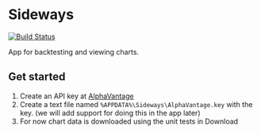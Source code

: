# Sideways

[![Build Status](https://johan-larsson.visualstudio.com/Sideways/_apis/build/status/JohanLarsson.Sideways?branchName=main)](https://johan-larsson.visualstudio.com/Sideways/_build/latest?definitionId=18&branchName=main)

App for backtesting and viewing charts.

## Get started
1. Create an API key at [AlphaVantage](https://www.alphavantage.co/)
2. Create a text file named `%APPDATA%\Sideways\AlphaVantage.key` with the key. (we will add support for doing this in the app later)
3. For now chart data is downloaded using the unit tests in Download

